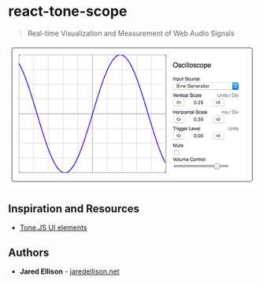 # react-tone-scope

> Real-time Visualization and Measurement of Web Audio Signals

![graphic](./documentation/screenshot.png)

## Inspiration and Resources

- [Tone.JS UI elements](https://github.com/Tonejs/ui)

## Authors

- **Jared Ellison** - [jaredellison.net](http://jaredellison.net/)

